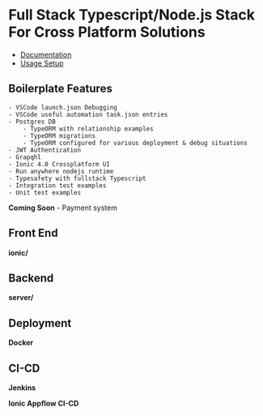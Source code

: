 # Full Stack Typescript/Node.js Stack For Cross Platform Solutions

- [Documentation](/docs/README.md)
- [Usage Setup](/docs/UsageSetup.md)

## Boilerplate Features
    - VSCode launch.json Debugging
    - VSCode useful automation task.json entries
    - Postgres DB
        - TypeORM with relationship examples
        - TypeORM migrations
        - TypeORM configured for various deployment & debug situations
    - JWT Authentication
    - Grapqhl
    - Ionic 4.0 Crossplatform UI
    - Run anywhere nodejs runtime
    - Typesafety with fullstack Typescript
    - Integration test examples
    - Unit test examples

**Coming Soon**
    - Payment system

## Front End
**ionic/**

## Backend
**server/**

## Deployment

**Docker**

## CI-CD

**Jenkins**

**Ionic Appflow CI-CD**

